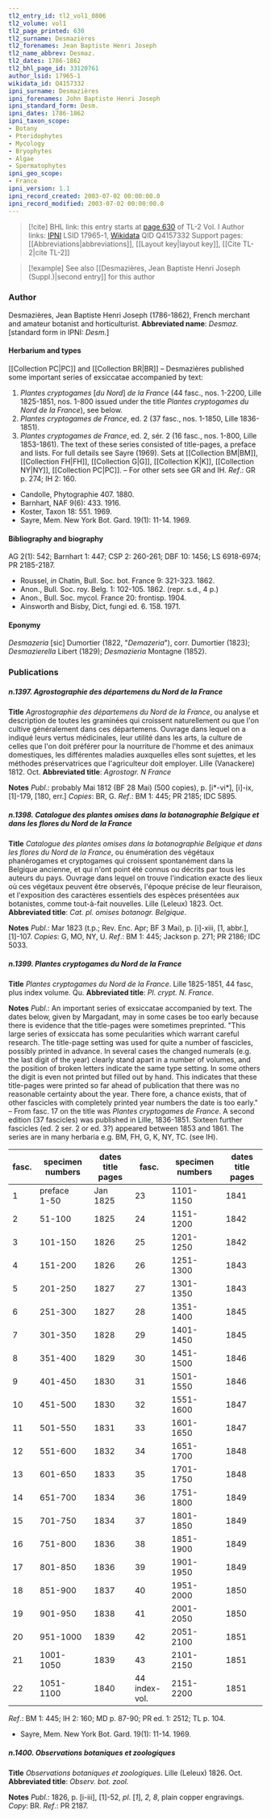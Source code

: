 ```yaml
---
tl2_entry_id: tl2_vol1_0806
tl2_volume: vol1
tl2_page_printed: 630
tl2_surname: Desmazières
tl2_forenames: Jean Baptiste Henri Joseph
tl2_name_abbrev: Desmaz.
tl2_dates: 1786-1862
tl2_bhl_page_id: 33120761
author_lsid: 17965-1
wikidata_id: Q4157332
ipni_surname: Desmazières
ipni_forenames: John Baptiste Henri Joseph
ipni_standard_form: Desm.
ipni_dates: 1786-1862
ipni_taxon_scope: 
- Botany
- Pteridophytes
- Mycology
- Bryophytes
- Algae
- Spermatophytes
ipni_geo_scope: 
- France
ipni_version: 1.1
ipni_record_created: 2003-07-02 00:00:00.0
ipni_record_modified: 2003-07-02 00:00:00.0
---
```


> [!cite] BHL link: this entry starts at [page 630](https://www.biodiversitylibrary.org/page/33120761) of TL-2 Vol. I
> Author links: [IPNI](https://www.ipni.org/a/17965-1) LSID 17965-1, [Wikidata](https://www.wikidata.org/wiki/Q4157332) QID Q4157332
> Support pages: [[Abbreviations|abbreviations]], [[Layout key|layout key]], [[Cite TL-2|cite TL-2]]

> [!example] See also [[Desmazières, Jean Baptiste Henri Joseph (Suppl.)|second entry]] for this author

### Author

Desmazières, Jean Baptiste Henri Joseph (1786-1862), French merchant and amateur botanist and horticulturist. 
**Abbreviated name**: *Desmaz.* \[standard form in IPNI: *Desm.*\]

#### Herbarium and types

[[Collection PC|PC]] and [[Collection BR|BR]] – Desmazières published some important series of exsiccatae accompanied by text:
1. *Plantes cryptogames* \[*du Nord*\] *de la France* (44 fasc., nos. 1-2200, Lille 1825-1851, nos. 1-800 issued under the title *Plantes cryptogames du Nord de la France*), see below.
2. *Plantes cryptogames de France*, ed. 2 (37 fasc., nos. 1-1850, Lille 1836-1851).
3. *Plantes cryptogames de France*, ed. 2, sér. 2 (16 fasc., nos. 1-800, Lille 1853-1861). The text of these series consisted of title-pages, a preface and lists. For full details see Sayre (1969). Sets at [[Collection BM|BM]], [[Collection FH|FH]], [[Collection G|G]], [[Collection K|K]], [[Collection NY|NY]], [[Collection PC|PC]]. – For other sets see GR and IH.
*Ref*.: GR p. 274; IH 2: 160.
- Candolle, Phytographie 407. 1880.
- Barnhart, NAF 9(6): 433. 1916.
- Koster, Taxon 18: 551. 1969.
- Sayre, Mem. New York Bot. Gard. 19(1): 11-14. 1969.

#### Bibliography and biography

AG 2(1): 542; Barnhart 1: 447; CSP 2: 260-261; DBF 10: 1456; LS 6918-6974; PR 2185-2187.
- Roussel, *in* Chatin, Bull. Soc. bot. France 9: 321-323. 1862.
- Anon., Bull. Soc. roy. Belg. 1: 102-105. 1862. (repr. s.d., 4 p.)
- Anon., Bull. Soc. mycol. France 20: frontisp. 1904.
- Ainsworth and Bisby, Dict, fungi ed. 6. 158. 1971.

#### Eponymy

*Desmazeria* \[sic\] Dumortier (1822, "*Demazeria*"), corr. Dumortier (1823); *Desmazierella* Libert (1829); *Desmazieria* Montagne (1852).

### Publications

##### n.1397. Agrostographie des départemens du Nord de la France

**Title**
*Agrostographie des départemens du Nord de la France*, ou analyse et description de toutes les graminées qui croissent naturellement ou que l'on cultive généralement dans ces départemens. Ouvrage dans lequel on a indiqué leurs vertus médicinales, leur utilité dans les arts, la culture de celles que l'on doit préférer pour la nourriture de l'homme et des animaux domestiques, les différentes maladies auxquelles elles sont sujettes, et les méthodes préservatrices que I'agriculteur doit employer. Lille (Vanackere) 1812. Oct.
**Abbreviated title**: *Agrostogr. N France*

**Notes**
*Publ*.: probably Mai 1812 (BF 28 Mai) (500 copies), p. \[i\*-vi\*\], \[i\]-ix, \[1\]-179, \[180, err.\] *Copies*: BR, G.
*Ref*.: BM 1: 445; PR 2185; IDC 5895.

##### n.1398. Catalogue des plantes omises dans la botanographie Belgique et dans les flores du Nord de la France

**Title**
*Catalogue des plantes omises dans la botanographie Belgique et dans les flores du Nord de la France*, ou énumération des végétaux phanérogames et cryptogames qui croissent spontanément dans la Belgique ancienne, et qui n'ont point été connus ou décrits par tous les auteurs du pays. Ouvrage dans lequel on trouve l'indication exacte des lieux où ces végétaux peuvent être observés, l'époque précise de leur fleuraison, et l'exposition des caractères essentiels des espèces présentées aux botanistes, comme tout-à-fait nouvelles. Lille (Leleux) 1823. Oct.
**Abbreviated title**: *Cat. pl. omises botanogr. Belgique*.

**Notes**
*Publ*.: Mar 1823 (t.p.; Rev. Enc. Apr; BF 3 Mai), p. \[i\]-xiii, \[1, abbr.\], \[1\]-107.
*Copies*: G, MO, NY, U.
*Ref*.: BM 1: 445; Jackson p. 271; PR 2186; IDC 5033.

##### n.1399. Plantes cryptogames du Nord de la France

**Title**
*Plantes cryptogames du Nord de la France*. Lille 1825-1851, 44 fasc, plus index volume. Qu.
**Abbreviated title**: *Pl. crypt. N. France*.

**Notes**
*Publ*.: An important series of exsiccatae accompanied by text. The dates below, given by Margadant, may in some cases be too early because there is evidence that the title-pages were sometimes preprinted. "This large series of exsiccata has some pecularities which warrant careful research. The title-page setting was used for quite a number of fascicles, possibly printed in advance. In several cases the changed numerals (e.g. the last digit of the year) clearly stand apart in a number of volumes, and the position of broken letters indicate the same type setting. In some others the digit is even not printed but filled out by hand. This indicates that these title-pages were printed so far ahead of publication that there was no reasonable certainty about the year. There fore, a chance exists, that of other fascicles with completely printed year numbers the date is too early." – From fasc. 17 on the title was *Plantes cryptogames de France*. A second edition (37 fascicles) was published in Lille, 1836-1851. Sixteen further fascicles (ed. 2 ser. 2 or ed. 3?) appeared between 1853 and 1861. The series are in many herbaria e.g. BM, FH, G, K, NY, TC. (see IH).

|fasc.	|specimen numbers	|dates title pages	|fasc.	|specimen numbers	|dates title pages|
|---	|---	|---	|---	|---	|---	|
|1	|preface<br/>1-50	|Jan 1825	|23	|1101-1150	|1841|
|2	|51-100	|1825	|24	|1151-1200	|1842|
|3	|101-150	|1826	|25	|1201-1250	|1842|
|4	|151-200	|1826	|26	|1251-1300	|1843|
|5	|201-250	|1827	|27	|1301-1350	|1843|
|6	|251-300	|1827	|28	|1351-1400	|1845|
|7	|301-350	|1828	|29	|1401-1450	|1845|
|8	|351-400	|1829	|30	|1451-1500	|1846|
|9	|401-450	|1830	|31	|1501-1550	|1846|
|10	|451-500	|1830	|32	|1551-1600	|1847|
|11	|501-550	|1831	|33	|1601-1650	|1847|
|12	|551-600	|1832	|34	|1651-1700	|1848|
|13	|601-650	|1833	|35	|1701-1750	|1848|
|14	|651-700	|1834	|36	|1751-1800	|1849|
|15	|701-750	|1834	|37	|1801-1850	|1849|
|16	|751-800	|1836	|38	|1851-1900	|1849|
|17	|801-850	|1836	|39	|1901-1950	|1849|
|18	|851-900	|1837	|40	|1951-2000	|1850|
|19	|901-950	|1838	|41	|2001-2050	|1850|
|20	|951-1000	|1839	|42	|2051-2100	|1851|
|21	|1001-1050	|1839	|43	|2101-2150	|1851|
|22	|1051-1100	|1840	|44<br/>index-vol.	|2151-2200	|1851|

*Ref*.: BM 1: 445; IH 2: 160; MD p. 87-90; PR ed. 1: 2512; TL p. 104.
- Sayre, Mem. New York Bot. Gard. 19(1): 11-14. 1969.

##### n.1400. Observations botaniques et zoologiques

**Title**
*Observations botaniques et zoologiques*. Lille (Leleux) 1826. Oct.
**Abbreviated title**: *Observ. bot. zool.*

**Notes**
*Publ*.: 1826, p. \[i-iii\], \[1\]-52, *pl*. \[*1*\], *2, 8*, plain copper engravings. *Copy*: BR.
*Ref*.: PR 2187.

